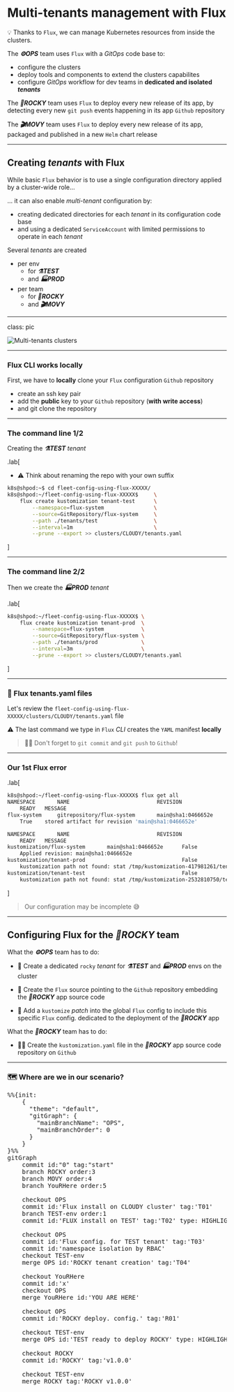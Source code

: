 # Multi-tenants management with Flux

💡 Thanks to `Flux`, we can manage Kubernetes resources from inside the clusters.

The **_⚙️OPS_** team uses `Flux` with a _GitOps_ code base to:
- configure the clusters
- deploy tools and components to extend the clusters capabilites
- configure _GitOps_ workflow for dev teams in **dedicated and isolated _tenants_**

The **_🎸ROCKY_** team uses `Flux` to deploy every new release of its app, by detecting every new `git push` events happening in its app `Github` repository


The **_🎬MOVY_** team uses `Flux` to deploy every new release of its app, packaged and published in a new `Helm` chart release

---

## Creating _tenants_ with Flux

While basic `Flux` behavior is to use a single configuration directory applied by a cluster-wide role…

… it can also enable _multi-tenant_ configuration by:
- creating dedicated directories for each _tenant_ in its configuration code base
- and using a dedicated `ServiceAccount` with limited permissions to operate in each _tenant_

Several _tenants_ are created
- per env
    - for **_⚗️TEST_**
    - and **_🏭PROD_**
- per team
    - for **_🎸ROCKY_**
    - and **_🎬MOVY_**

---

class: pic

![Multi-tenants clusters](images/M6-cluster-multi-tenants.png )

---

### Flux CLI works locally

First, we have to **locally** clone your `Flux` configuration `Github` repository

- create an ssh key pair
- add the **public** key to your `Github` repository (**with write access**)
- and git clone the repository

---

### The command line 1/2

Creating the **_⚗️TEST_** _tenant_

.lab[

- ⚠️ Think about renaming the repo with your own suffix
```bash
k8s@shpod:~$ cd fleet-config-using-flux-XXXXX/
k8s@shpod:~/fleet-config-using-flux-XXXXX$     \
    flux create kustomization tenant-test      \
        --namespace=flux-system                \
        --source=GitRepository/flux-system     \
        --path ./tenants/test                  \
        --interval=1m                          \
        --prune --export >> clusters/CLOUDY/tenants.yaml
```

]

---

### The command line 2/2

Then we create the **_🏭PROD_** _tenant_

.lab[

```bash
k8s@shpod:~/fleet-config-using-flux-XXXXX$ \
    flux create kustomization tenant-prod  \
        --namespace=flux-system            \
        --source=GitRepository/flux-system \
        --path ./tenants/prod              \
        --interval=3m                      \
        --prune --export >> clusters/CLOUDY/tenants.yaml
```

]

---

### 📂 Flux tenants.yaml files

Let's review the `fleet-config-using-flux-XXXXX/clusters/CLOUDY/tenants.yaml` file




⚠️ The last command we type in `Flux` _CLI_ creates the `YAML` manifest **locally**

> ☝🏻 Don't forget to `git commit` and `git push` to `Github`!

---

### Our 1st Flux error

.lab[

```bash
k8s@shpod:~/fleet-config-using-flux-XXXXX$ flux get all
NAMESPACE       NAME                            REVISION                SUSPENDED
    READY   MESSAGE
flux-system     gitrepository/flux-system       main@sha1:0466652e      False
    True    stored artifact for revision 'main@sha1:0466652e'

NAMESPACE       NAME                            REVISION                SUSPENDED
    READY   MESSAGE
kustomization/flux-system       main@sha1:0466652e      False           True
    Applied revision: main@sha1:0466652e
kustomization/tenant-prod                               False           False
    kustomization path not found: stat /tmp/kustomization-417981261/tenants/prod: no such file or directory
kustomization/tenant-test                               False           False
    kustomization path not found: stat /tmp/kustomization-2532810750/tenants/test: no such file or directory
```

]

> Our configuration may be incomplete 😅

---

## Configuring Flux for the **_🎸ROCKY_** team

What the **_⚙️OPS_** team has to do:

- 🔧 Create a dedicated `rocky` _tenant_ for **_⚗️TEST_** and **_🏭PROD_** envs on the cluster

- 🔧 Create the `Flux` source pointing to the `Github` repository embedding the **_🎸ROCKY_** app source code

- 🔧 Add a `kustomize` _patch_ into the global `Flux` config to include this specific `Flux` config. dedicated to the deployment of the **_🎸ROCKY_** app

What the **_🎸ROCKY_** team has to do:

- 👨‍💻 Create the `kustomization.yaml` file in the **_🎸ROCKY_** app source code repository on `Github`

---

### 🗺️ Where are we in our scenario?

<pre class="mermaid">
%%{init:
    {
      "theme": "default",
      "gitGraph": {
        "mainBranchName": "OPS",
        "mainBranchOrder": 0
      }
    }
}%%
gitGraph
    commit id:"0" tag:"start"
    branch ROCKY order:3
    branch MOVY order:4
    branch YouRHere order:5

    checkout OPS
    commit id:'Flux install on CLOUDY cluster' tag:'T01'
    branch TEST-env order:1
    commit id:'FLUX install on TEST' tag:'T02' type: HIGHLIGHT

    checkout OPS
    commit id:'Flux config. for TEST tenant' tag:'T03'
    commit id:'namespace isolation by RBAC'
    checkout TEST-env
    merge OPS id:'ROCKY tenant creation' tag:'T04'

    checkout YouRHere
    commit id:'x'
    checkout OPS
    merge YouRHere id:'YOU ARE HERE'

    checkout OPS
    commit id:'ROCKY deploy. config.' tag:'R01'

    checkout TEST-env
    merge OPS id:'TEST ready to deploy ROCKY' type: HIGHLIGHT tag:'R02'

    checkout ROCKY
    commit id:'ROCKY' tag:'v1.0.0'

    checkout TEST-env
    merge ROCKY tag:'ROCKY v1.0.0'
</pre>
